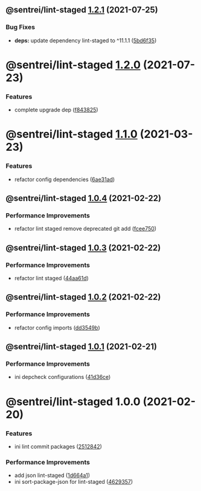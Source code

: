 ## @sentrei/lint-staged [1.2.1](https://github.com/sentrei/sentrei/compare/@sentrei/lint-staged@1.2.0...@sentrei/lint-staged@1.2.1) (2021-07-25)

### Bug Fixes

- **deps:** update dependency lint-staged to ^11.1.1 ([5bd6f35](https://github.com/sentrei/sentrei/commit/5bd6f35a8835108c69e6f6826c3fa4b9460c600a))

# @sentrei/lint-staged [1.2.0](https://github.com/sentrei/sentrei/compare/@sentrei/lint-staged@1.1.0...@sentrei/lint-staged@1.2.0) (2021-07-23)

### Features

- complete upgrade dep ([f843825](https://github.com/sentrei/sentrei/commit/f843825ba6ddf30744d72ae2c4abbd670dcb16b0))

# @sentrei/lint-staged [1.1.0](https://github.com/sentrei/sentrei/compare/@sentrei/lint-staged@1.0.4...@sentrei/lint-staged@1.1.0) (2021-03-23)

### Features

- refactor config dependencies ([6ae31ad](https://github.com/sentrei/sentrei/commit/6ae31ad76459cf2a524046b7dd467d54b565a0b3))

## @sentrei/lint-staged [1.0.4](https://github.com/sentrei/sentrei/compare/@sentrei/lint-staged@1.0.3...@sentrei/lint-staged@1.0.4) (2021-02-22)

### Performance Improvements

- refactor lint staged remove deprecated git add ([fcee750](https://github.com/sentrei/sentrei/commit/fcee75016da9bfd84445cb95951bfff83dfee714))

## @sentrei/lint-staged [1.0.3](https://github.com/sentrei/sentrei/compare/@sentrei/lint-staged@1.0.2...@sentrei/lint-staged@1.0.3) (2021-02-22)

### Performance Improvements

- refactor lint staged ([44aa61d](https://github.com/sentrei/sentrei/commit/44aa61d9e94664623549118efd89a4c82f99f7eb))

## @sentrei/lint-staged [1.0.2](https://github.com/sentrei/sentrei/compare/@sentrei/lint-staged@1.0.1...@sentrei/lint-staged@1.0.2) (2021-02-22)

### Performance Improvements

- refactor config imports ([dd3549b](https://github.com/sentrei/sentrei/commit/dd3549b15a8561ef0d2e3a4c36cd014b84e138f5))

## @sentrei/lint-staged [1.0.1](https://github.com/sentrei/sentrei/compare/@sentrei/lint-staged@1.0.0...@sentrei/lint-staged@1.0.1) (2021-02-21)

### Performance Improvements

- ini depcheck configurations ([41d36ce](https://github.com/sentrei/sentrei/commit/41d36cef0459229e366d8d99bda9c0dfdac80ab0))

# @sentrei/lint-staged 1.0.0 (2021-02-20)

### Features

- ini lint commit packages ([2512842](https://github.com/sentrei/sentrei/commit/2512842eed6bcfa7de4154bf943fc74191cc7d42))

### Performance Improvements

- add json lint-staged ([1d664a1](https://github.com/sentrei/sentrei/commit/1d664a1201cfb1c71ac9e4a0dbad0b85edf17d4d))
- ini sort-package-json for lint-staged ([4629357](https://github.com/sentrei/sentrei/commit/462935737ee438f975cfd88ce193ff34497f9877))
